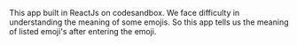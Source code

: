 This app built in ReactJs on codesandbox. We face difficulty in understanding the meaning of some emojis. So this app tells us the meaning of listed emoji's after entering the emoji.
